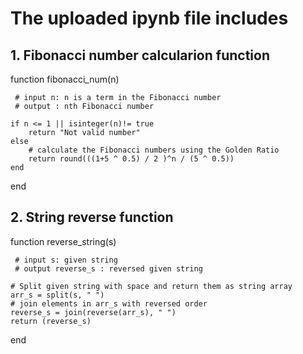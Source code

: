 # The uploaded ipynb file includes 
## 1. Fibonacci number calcularion function 
     
function fibonacci_num(n) 

     # input n: n is a term in the Fibonacci number
     # output : nth Fibonacci number 
    
    if n <= 1 || isinteger(n)!= true 
        return "Not valid number"
    else
        # calculate the Fibonacci numbers using the Golden Ratio
        return round(((1+5 ^ 0.5) / 2 )^n / (5 ^ 0.5))
    end
end
      
## 2. String reverse function

function reverse_string(s)

     # input s: given string
     # output reverse_s : reversed given string
    
    # Split given string with space and return them as string array
    arr_s = split(s, " ") 
    # join elements in arr_s with reversed order
    reverse_s = join(reverse(arr_s), " ")
    return (reverse_s)
end
